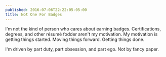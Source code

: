 ```yaml
---
published: 2016-07-06T22:22:05-05:00
title: Not One For Badges
---
```

I'm not the kind of person who cares about earning badges. Certifications, degrees, and other résumé fodder aren't my motivation. My motivation is getting things started. Moving things forward. Getting things done. 

I'm driven by part duty, part obsession, and part ego. Not by fancy paper.